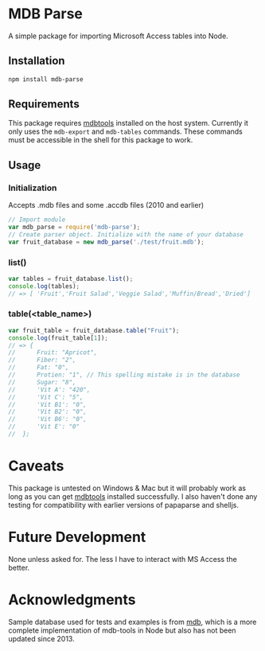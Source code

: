 # MDB Parse
A simple package for importing Microsoft Access tables into Node.

## Installation
```sh
npm install mdb-parse
```

## Requirements
This package requires [mdbtools](https://github.com/brianb/mdbtools) installed on the host system. 
Currently it only uses the `mdb-export` and `mdb-tables` commands. 
These commands must be accessible in the shell for this package to work.  

## Usage
### Initialization
Accepts .mdb files and some .accdb files (2010 and earlier)
```javascript
// Import module
var mdb_parse = require('mdb-parse');
// Create parser object. Initialize with the name of your database
var fruit_database = new mdb_parse('./test/fruit.mdb');
```
### list()
```javascript
var tables = fruit_database.list();
console.log(tables);
// => [ 'Fruit','Fruit Salad','Veggie Salad','Muffin/Bread','Dried'] 
```

### table(<table_name>)
```javascript
var fruit_table = fruit_database.table("Fruit");
console.log(fruit_table[1]);
// => {
//      Fruit: "Apricot",
//      Fiber: "2",
//      Fat: "0",
//      Protien: "1", // This spelling mistake is in the database
//      Sugar: "8",
//      'Vit A': "420",
//      'Vit C': "5",
//      'Vit B1': "0",
//      'Vit B2': "0",
//      'Vit B6': "0",
//      'Vit E': "0"
//  };
```
# Caveats
This package is untested on Windows & Mac but it will probably work as long as you can get 
[mdbtools](https://github.com/brianb/mdbtools) installed successfully. 
I also haven't done any testing for compatibility with earlier versions of papaparse and shelljs.

# Future Development
None unless asked for. The less I have to interact with MS Access the better.

# Acknowledgments
Sample database used for tests and examples is from [mdb](https://github.com/maxogden/node-mdb), 
which is a more complete implementation of mdb-tools in Node but also has not been updated since 2013.